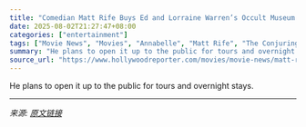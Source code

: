 ```yaml
---
title: "Comedian Matt Rife Buys Ed and Lorraine Warren’s Occult Museum That Houses Annabelle Doll in ‘The Conjuring’ Franchise"
date: 2025-08-02T21:27:47+08:00
categories: ["entertainment"]
tags: ["Movie News", "Movies", "Annabelle", "Matt Rife", "The Conjuring"]
summary: "He plans to open it up to the public for tours and overnight stays."
source_url: "https://www.hollywoodreporter.com/movies/movie-news/matt-rife-buys-ed-lorraine-warren-occult-museum-conjuring-1236336359/"
---
```


He plans to open it up to the public for tours and overnight stays.

---

*来源: [原文链接](https://www.hollywoodreporter.com/movies/movie-news/matt-rife-buys-ed-lorraine-warren-occult-museum-conjuring-1236336359/)*
